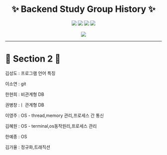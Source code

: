 
<h1 align="center"> ✨ Backend Study Group History ✨</h1>
<p align="center">
<img src="https://img.shields.io/badge/ORACLE-F80000?style=flat&logo=oracle&logoColor=white"/> <img src="https://img.shields.io/badge/Git-181717?style=flat&logo=github&logoColor=white"/> <img src="https://img.shields.io/badge/JAVA-E84D3D?style=flat&logo=joplin&logoColor=white"/> <img src="https://img.shields.io/badge/Js-F7DF1E?style=flat&logo=javascript&logoColor=white"/><br>
<br>
<img src="https://github.com/gayulz/BackEndRoadMap/assets/109029219/18a1483e-6659-446b-af66-0776e1c51c5d">
</p>
<hr>
<h1> 🐳 Section 2 🐳 </h1>
<p>
<p>김성도 : 프로그램 언어 특징 </p>
<p>이소연 : git</p>
<p>한현희 : 비관계형 DB</p>
<p>권병창 :ㅣ 관계형 DB</p>
<p>이영주 : OS - thread,memory 관리,프로세스 간 통신</p>
<p>김혜원 : OS - terminal,os동작원리,프로세스 관리</p>
<p>한예종 : OS </p> 
<p>김가율 : 정규화,트래직션</p>
</p>
